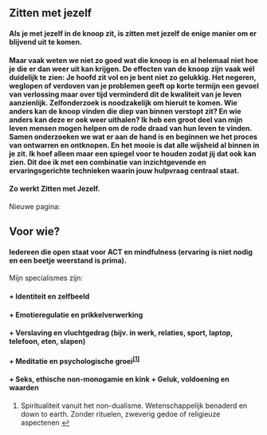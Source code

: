 ## **Zitten met jezelf**
#### **Als je met jezelf in de knoop zit, is zitten met jezelf de enige manier om er blijvend uit te komen.** 

#### Maar vaak weten we niet zo goed wat die knoop is en al helemaal niet hoe je die er dan weer uit kan krijgen.   De effecten van de knoop zijn vaak wél duidelijk te zien: Je hoofd zit vol en je bent niet zo gelukkig. Het negeren, weglopen of verdoven van je problemen geeft op korte termijn een gevoel van verlossing maar over tijd verminderd dit de kwaliteit van je leven aanzienlijk. Zelfonderzoek is noodzakelijk om hieruit te komen.  Wie anders kan de knoop vinden die diep van binnen verstopt zit? En wie anders kan deze er ook weer uithalen? Ik heb een groot deel van mijn leven mensen mogen helpen om de rode draad van hun leven te vinden. Samen onderzoeken we wat er aan de hand is en beginnen we het proces van ontwarren en ontknopen. En het mooie is dat alle wijsheid al binnen in je zit. Ik hoef alleen maar een spiegel voor te houden zodat jij dat ook kan zien. Dit doe ik met een combinatie van inzichtgevende en ervaringsgerichte technieken waarin jouw hulpvraag centraal staat. 

#### **Zo werkt Zitten met Jezelf.**

Nieuwe pagina:
## Voor wie?
#### Iedereen die open staat voor ACT en mindfulness (ervaring is niet nodig en een beetje weerstand is prima). 

Mijn specialismes zijn: 
#### + Identiteit en zelfbeeld
#### + Emotieregulatie en prikkelverwerking 
#### + Verslaving en vluchtgedrag (bijv. in werk, relaties, sport, laptop, telefoon, eten, slapen) 
#### + Meditatie en psychologische groei<sup class="footnote-ref"><a href="#fn1" id="fnref1">[1]</a></sup> 
#### + Seks, ethische non-monogamie en kink + Geluk, voldoening en waarden

<section class="footnotes">
  <ol class="footnotes-list">
    <li id="fn1" class="footnote-item">
      <p class="footnote-item">
        Spiritualiteit vanuit het non-dualisme. Wetenschappelijk benaderd en down to earth. Zonder rituelen, zweverig gedoe of religieuze aspectenen </sup><a href="#fnref1" class="footnote-backref">↩</a>
      </p>
    </li>
  </ol>
</section>
